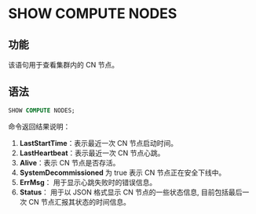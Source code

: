 # SHOW COMPUTE NODES

## 功能

该语句用于查看集群内的 CN 节点。

## 语法

```sql
SHOW COMPUTE NODES;
```

命令返回结果说明：

1. **LastStartTime**：表示最近一次 CN 节点启动时间。
2. **LastHeartbeat**：表示最近一次 CN 节点心跳。
3. **Alive**：表示 CN 节点是否存活。
4. **SystemDecommissioned** 为 true 表示 CN 节点正在安全下线中。
5. **ErrMsg**： 用于显示心跳失败时的错误信息。
6. **Status**： 用于以 JSON 格式显示 CN 节点的一些状态信息, 目前包括最后一次 CN 节点汇报其状态的时间信息。
